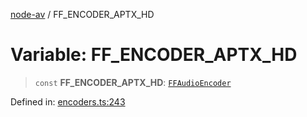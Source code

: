 [node-av](../globals.md) / FF\_ENCODER\_APTX\_HD

# Variable: FF\_ENCODER\_APTX\_HD

> `const` **FF\_ENCODER\_APTX\_HD**: [`FFAudioEncoder`](../type-aliases/FFAudioEncoder.md)

Defined in: [encoders.ts:243](https://github.com/seydx/av/blob/f8631fc881b394300b1479f511d55cf1c370a87f/src/constants/encoders.ts#L243)
